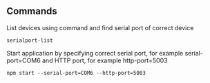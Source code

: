 ## Commands
List devices using command and find serial port of correct device
```
serialport-list
```

Start application by specifying correct serial port, for example serial-port=COM6 and HTTP port, for example http-port=5003
```
npm start --serial-port=COM6 --http-port=5003
```
